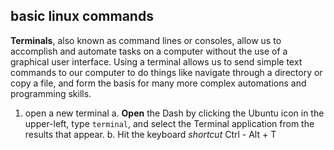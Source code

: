 ## basic linux commands 

**Terminals**, also known as command lines or consoles, allow us to accomplish and automate tasks on a computer without the use of a graphical user interface. Using a terminal allows us to send simple text commands to our computer to do things like navigate through a directory or copy a file, and form the basis for many more complex automations and programming skills. 

1. open a new terminal 
a. **Open** the Dash by clicking the Ubuntu icon in the upper-left, type `terminal`, and select the Terminal application from the results that appear.
b. Hit the keyboard _shortcut_ Ctrl - Alt + T 
